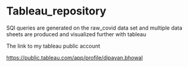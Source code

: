 # Tableau_repository
SQl queries are generated on the raw_covid data set and multiple data sheets are produced and visualized further with tableau

The link to my tableau public account


https://public.tableau.com/app/profile/dipayan.bhowal



